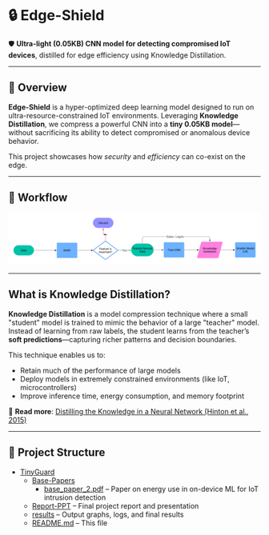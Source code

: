 # 🔒 Edge-Shield

🛡️ **Ultra-light (0.05KB) CNN model for detecting compromised IoT devices**, distilled for edge efficiency using Knowledge Distillation.

---

## 🚀 Overview

**Edge-Shield** is a hyper-optimized deep learning model designed to run on ultra-resource-constrained IoT environments. Leveraging **Knowledge Distillation**, we compress a powerful CNN into a **tiny 0.05KB model**—without sacrificing its ability to detect compromised or anomalous device behavior.

This project showcases how *security* and *efficiency* can co-exist on the edge.

---
## 🔄 Workflow

![Edge-Shield Flowchart](./Flowchart.png)

---

## What is Knowledge Distillation?

**Knowledge Distillation** is a model compression technique where a small "student" model is trained to mimic the behavior of a large "teacher" model. Instead of learning from raw labels, the student learns from the teacher’s **soft predictions**—capturing richer patterns and decision boundaries.

This technique enables us to:
- Retain much of the performance of large models
- Deploy models in extremely constrained environments (like IoT, microcontrollers)
- Improve inference time, energy consumption, and memory footprint

📖 **Read more**: [Distilling the Knowledge in a Neural Network (Hinton et al., 2015)](https://arxiv.org/abs/1503.02531)

---



## 📁 Project Structure

* [TinyGuard](./)
  * [Base-Papers](./Base-Papers)  
    * [base_paper_2.pdf](./Base-Papers/base_paper_2.pdf) – Paper on energy use in on-device ML for IoT intrusion detection
  * [Report-PPT](./Report-PPT) – Final project report and presentation
  * [results](./results) – Output graphs, logs, and final results
  * [README.md](README.md) – This file
